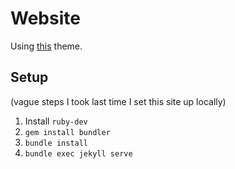 # Website

Using [this](https://github.com/mmistakes/so-simple-theme) theme.

## Setup

(vague steps I took last time I set this site up locally)

1. Install `ruby-dev`
2. `gem install bundler`
3. `bundle install`
4. `bundle exec jekyll serve`
